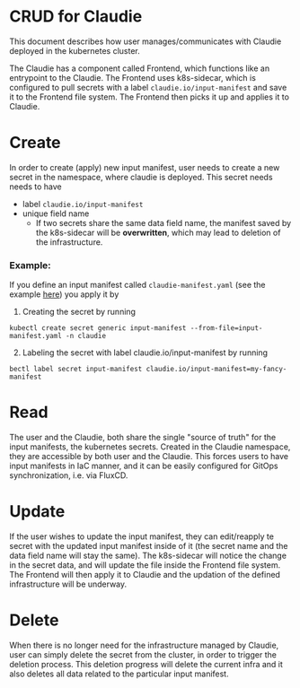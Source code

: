 # CRUD for Claudie

This document describes how user manages/communicates with Claudie deployed in the kubernetes cluster.

The Claudie has a component called Frontend, which functions like an entrypoint to the Claudie. The Frontend uses k8s-sidecar, which is configured to pull secrets with a label `claudie.io/input-manifest` and save it to the Frontend file system. The Frontend then picks it up and applies it to Claudie.
# Create

In order to create (apply) new input manifest, user needs to create a new secret in the namespace, where claudie is deployed. This secret needs needs to have
- label `claudie.io/input-manifest`
- unique field name
  - If two secrets share the same data field name, the manifest saved by the k8s-sidecar will be **overwritten**, which may lead to deletion of the infrastructure.

### Example:

If you define an input manifest called `claudie-manifest.yaml` (see the example [here](../input-manifest/example.yaml)) you apply it by

1. Creating the secret by running
```
kubectl create secret generic input-manifest --from-file=input-manifest.yaml -n claudie
```

2. Labeling the secret with label claudie.io/input-manifest by running

```
bectl label secret input-manifest claudie.io/input-manifest=my-fancy-manifest
```
# Read

The user and the Claudie, both share the single "source of truth" for the input manifests, the kubernetes secrets. Created in the Claudie namespace, they are accessible by both user and the Claudie. This forces users to have input manifests in IaC manner, and it can be easily configured for GitOps synchronization, i.e. via FluxCD.

# Update

If the user wishes to update the input manifest, they can edit/reapply te secret with the updated input manifest inside of it (the secret name and the data field name will stay the same). The k8s-sidecar will notice the change in the secret data, and will update the file inside the Frontend file system. The Frontend will then apply it to Claudie and the updation of the defined infrastructure will be underway.

# Delete

When there is no longer need for the infrastructure managed by Claudie, user can simply delete the secret from the cluster, in order to trigger the deletion process. This deletion progress will delete the current infra and it also deletes all data related to the particular input manifest.